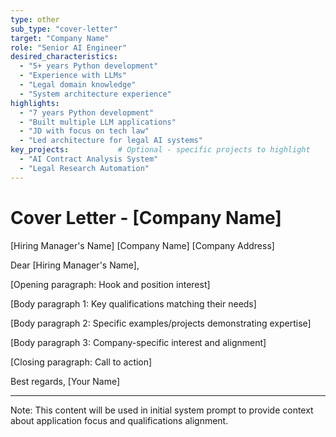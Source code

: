 ```yaml
---
type: other
sub_type: "cover-letter"
target: "Company Name"
role: "Senior AI Engineer"
desired_characteristics:  
  - "5+ years Python development"
  - "Experience with LLMs"
  - "Legal domain knowledge"
  - "System architecture experience"
highlights:              
  - "7 years Python development"
  - "Built multiple LLM applications"
  - "JD with focus on tech law"
  - "Led architecture for legal AI systems"
key_projects:           # Optional - specific projects to highlight
  - "AI Contract Analysis System"
  - "Legal Research Automation"
---
```


# Cover Letter - [Company Name]

[Hiring Manager's Name]
[Company Name]
[Company Address]

Dear [Hiring Manager's Name],

[Opening paragraph: Hook and position interest]

[Body paragraph 1: Key qualifications matching their needs]

[Body paragraph 2: Specific examples/projects demonstrating expertise]

[Body paragraph 3: Company-specific interest and alignment]

[Closing paragraph: Call to action]

Best regards,
[Your Name]

---
Note: This content will be used in initial system prompt to provide context about application focus and qualifications alignment.